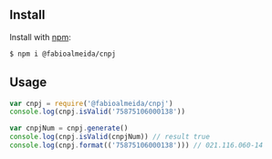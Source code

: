 ## Install

Install with [npm](https://www.npmjs.com/):

```sh
$ npm i @fabioalmeida/cnpj
```

## Usage

```js
var cnpj = require('@fabioalmeida/cnpj')
console.log(cnpj.isValid('75875106000138'))

var cnpjNum = cnpj.generate()
console.log(cnpj.isValid(cnpjNum)) // result true
console.log(cnpj.format(('75875106000138'))) // 021.116.060-14

```
